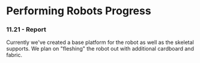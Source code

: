 # Performing Robots Progress


### 11.21 - Report

Currently we've created a base platform for the robot as well as the skeletal supports. We plan on "fleshing" the robot out with additional cardboard and fabric.
